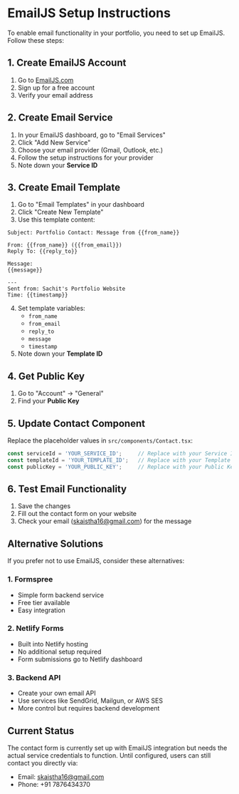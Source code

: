 # EmailJS Setup Instructions

To enable email functionality in your portfolio, you need to set up EmailJS. Follow these steps:

## 1. Create EmailJS Account
1. Go to [EmailJS.com](https://www.emailjs.com/)
2. Sign up for a free account
3. Verify your email address

## 2. Create Email Service
1. In your EmailJS dashboard, go to "Email Services"
2. Click "Add New Service"
3. Choose your email provider (Gmail, Outlook, etc.)
4. Follow the setup instructions for your provider
5. Note down your **Service ID**

## 3. Create Email Template
1. Go to "Email Templates" in your dashboard
2. Click "Create New Template"
3. Use this template content:

```
Subject: Portfolio Contact: Message from {{from_name}}

From: {{from_name}} ({{from_email}})
Reply To: {{reply_to}}

Message:
{{message}}

---
Sent from: Sachit's Portfolio Website
Time: {{timestamp}}
```

4. Set template variables:
   - `from_name`
   - `from_email` 
   - `reply_to`
   - `message`
   - `timestamp`
5. Note down your **Template ID**

## 4. Get Public Key
1. Go to "Account" → "General"
2. Find your **Public Key**

## 5. Update Contact Component
Replace the placeholder values in `src/components/Contact.tsx`:

```javascript
const serviceId = 'YOUR_SERVICE_ID';     // Replace with your Service ID
const templateId = 'YOUR_TEMPLATE_ID';   // Replace with your Template ID  
const publicKey = 'YOUR_PUBLIC_KEY';     // Replace with your Public Key
```

## 6. Test Email Functionality
1. Save the changes
2. Fill out the contact form on your website
3. Check your email (skaistha16@gmail.com) for the message

## Alternative Solutions

If you prefer not to use EmailJS, consider these alternatives:

### 1. Formspree
- Simple form backend service
- Free tier available
- Easy integration

### 2. Netlify Forms
- Built into Netlify hosting
- No additional setup required
- Form submissions go to Netlify dashboard

### 3. Backend API
- Create your own email API
- Use services like SendGrid, Mailgun, or AWS SES
- More control but requires backend development

## Current Status
The contact form is currently set up with EmailJS integration but needs the actual service credentials to function. Until configured, users can still contact you directly via:
- Email: skaistha16@gmail.com
- Phone: +91 7876434370